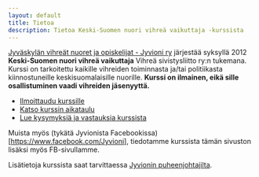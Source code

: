 ```yaml
---
layout: default
title: Tietoa
description: Tietoa Keski-Suomen nuori vihreä vaikuttaja -kurssista
---
```


[Jyväskylän vihreät nuoret ja opiskelijat - Jyvioni ry](http://www.jyvioni.org/) järjestää syksyllä 2012 **Keski-Suomen nuori vihreä vaikuttaja** Vihreä sivistysliitto ry:n tukemana. Kurssi on tarkoitettu kaikille vihreiden toiminnasta ja/tai politiikasta kiinnostuneille keskisuomalaisille nuorille. **Kurssi on ilmainen, eikä sille osallistuminen vaadi vihreiden jäsenyyttä.**

- [Ilmoittaudu kurssille](/ilmoittaudu/)
- [Katso kurssin aikataulu](/aikataulu/)
- [Lue kysymyksiä ja vastauksia kurssista](/kysymyksia-ja-vastauksia/)

Muista myös (tykätä Jyvionista Facebookissa)[https://www.facebook.com/Jyvioni], tiedotamme kurssista tämän sivuston lisäksi myös FB-sivullamme.

Lisätietoja kurssista saat tarvittaessa [Jyvionin puheenjohtajilta](http://www.jyvioni.org/yhteystiedot/).